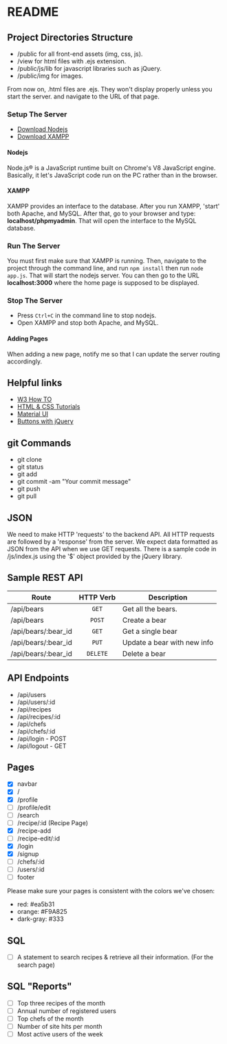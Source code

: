 # README
## Project Directories Structure
- /public for all front-end assets (img, css, js).
- /view for html files with .ejs extension.
- /public/js/lib for javascript libraries such as jQuery.
- /public/img for images.

From now on, .html files are .ejs. They won't display properly unless you start the server. and navigate to the URL of that page.
### Setup The Server
- [Download Nodejs](https://nodejs.org/en/)
- [Download XAMPP](https://www.apachefriends.org/index.html)

#### Nodejs
Node.js® is a JavaScript runtime built on Chrome's V8 JavaScript engine. Basically, it let's JavaScript code run on the PC rather than in the browser.

#### XAMPP
XAMPP provides an interface to the database. After you run XAMPP, 'start' both Apache, and MySQL. After that, go to your browser and type: **localhost/phpmyadmin**. That will open the interface to the MySQL database.


### Run The Server
You must first make sure that XAMPP is running. Then, navigate to the project through the command line, and run `npm install` then run `node app.js`. That will start the nodejs server. You can then go to the URL **localhost:3000** where the home page is supposed to be displayed.

### Stop The Server
- Press `Ctrl+C` in the command line to stop nodejs.
- Open XAMPP and stop both Apache, and MySQL.


#### Adding Pages
When adding a new page, notify me so that I can update the server routing accordingly.



## Helpful links
- [W3 How TO](http://www.w3schools.com/howto/default.asp)
- [HTML & CSS Tutorials](https://www.youtube.com/watch?v=zlT28HdYe3A&index=9&list=PLYxzS__5yYQk3V3b8yJZfyH-cX4LbgyYj)
- [Material UI](https://www.materialui.co/)
- [Buttons with jQuery](https://www.youtube.com/watch?v=0m5ytkr25ug)


## git Commands
- git clone
- git status
- git add
- git commit -am "Your commit message"
- git push
- git pull


## JSON
We need to make HTTP 'requests' to the backend API. All HTTP requests are followed by a 'response' from the server. We expect data formatted as JSON from the API when we use GET requests. There is a sample code in /js/index.js using the '$' object provided by the jQuery library.

## Sample REST API
| Route    |   HTTP Verb    |  Description |
|----------|:-------------:|--------------|
| /api/bears |  `GET` | Get all the bears. |
| /api/bears |  `POST` | Create a bear |
| /api/bears/:bear_id | `GET` | Get a single bear |
| /api/bears/:bear_id | `PUT` | Update a bear with new info |
| /api/bears/:bear_id | `DELETE` | Delete a bear |


## API Endpoints
- /api/users
- /api/users/:id
- /api/recipes
- /api/recipes/:id
- /api/chefs
- /api/chefs/:id
- /api/login - POST
- /api/logout - GET

## Pages
- [x] navbar
- [x] /
- [x] /profile
- [ ] /profile/edit
- [ ] /search
- [ ] /recipe/:id (Recipe Page)
- [x] /recipe-add
- [ ] /recipe-edit/:id
- [x] /login
- [x] /signup
- [ ] /chefs/:id
- [ ] /users/:id
- [ ] footer

Please make sure your pages is consistent with the colors we've chosen:
- red: #ea5b31
- orange: #F9A825
- dark-gray: #333

## SQL
- [ ] A statement to search recipes & retrieve all their information. (For the search page)


## SQL "Reports"
- [ ] Top three recipes of the month
- [ ] Annual number of registered users
- [ ] Top chefs of the month
- [ ] Number of site hits per month
- [ ] Most active users of the week
